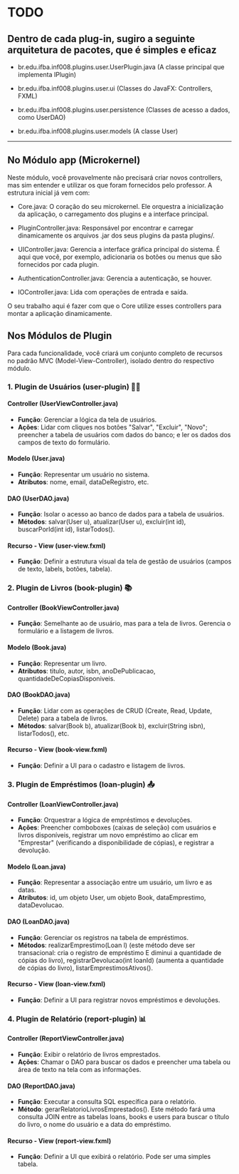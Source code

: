 # TODO

## Dentro de cada plug-in, sugiro a seguinte arquitetura de pacotes, que é simples e eficaz

- br.edu.ifba.inf008.plugins.user.UserPlugin.java (A classe principal que implementa IPlugin)

- br.edu.ifba.inf008.plugins.user.ui (Classes do JavaFX: Controllers, FXML)

- br.edu.ifba.inf008.plugins.user.persistence (Classes de acesso a dados, como UserDAO)

- br.edu.ifba.inf008.plugins.user.models (A classe User)

---

## No Módulo app (Microkernel)

Neste módulo, você provavelmente não precisará criar novos controllers, mas sim entender e utilizar os que foram fornecidos pelo professor. A estrutura inicial já vem com:

- Core.java: O coração do seu microkernel. Ele orquestra a inicialização da aplicação, o carregamento dos plugins e a interface principal.

- PluginController.java: Responsável por encontrar e carregar dinamicamente os arquivos .jar dos seus plugins da pasta plugins/.

- UIController.java: Gerencia a interface gráfica principal do sistema. É aqui que você, por exemplo, adicionaria os botões ou menus que são fornecidos por cada plugin.

- AuthenticationController.java: Gerencia a autenticação, se houver.

- IOController.java: Lida com operações de entrada e saída.

O seu trabalho aqui é fazer com que o Core utilize esses controllers para montar a aplicação dinamicamente.

## Nos Módulos de Plugin

Para cada funcionalidade, você criará um conjunto completo de recursos no padrão MVC (Model-View-Controller), isolado dentro do respectivo módulo.

### 1. Plugin de Usuários (user-plugin) 🧑‍💻

#### Controller (UserViewController.java)

- **Função**: Gerenciar a lógica da tela de usuários.
- **Ações**: Lidar com cliques nos botões "Salvar", "Excluir", "Novo"; preencher a tabela de usuários com dados do banco; e ler os dados dos campos de texto do formulário.

#### Modelo (User.java)

- **Função**: Representar um usuário no sistema.
- **Atributos**: nome, email, dataDeRegistro, etc.

#### DAO (UserDAO.java)

- **Função**: Isolar o acesso ao banco de dados para a tabela de usuários.
- **Métodos**: salvar(User u), atualizar(User u), excluir(int id), buscarPorId(int id), listarTodos().

#### Recurso - View (user-view.fxml)

- **Função**: Definir a estrutura visual da tela de gestão de usuários (campos de texto, labels, botões, tabela).

### 2. Plugin de Livros (book-plugin) 📚

#### Controller (BookViewController.java)

- **Função**: Semelhante ao de usuário, mas para a tela de livros. Gerencia o formulário e a listagem de livros.

#### Modelo (Book.java)

- **Função**: Representar um livro.
- **Atributos**: titulo, autor, isbn, anoDePublicacao, quantidadeDeCopiasDisponiveis.

#### DAO (BookDAO.java)

- **Função**: Lidar com as operações de CRUD (Create, Read, Update, Delete) para a tabela de livros.
- **Métodos**: salvar(Book b), atualizar(Book b), excluir(String isbn), listarTodos(), etc.

#### Recurso - View (book-view.fxml)

- **Função**: Definir a UI para o cadastro e listagem de livros.

### 3. Plugin de Empréstimos (loan-plugin) 📤

#### Controller (LoanViewController.java)

- **Função**: Orquestrar a lógica de empréstimos e devoluções.
- **Ações**: Preencher comboboxes (caixas de seleção) com usuários e livros disponíveis, registrar um novo empréstimo ao clicar em "Emprestar" (verificando a disponibilidade de cópias), e registrar a devolução.

#### Modelo (Loan.java)

- **Função**: Representar a associação entre um usuário, um livro e as datas.
- **Atributos**: id, um objeto User, um objeto Book, dataEmprestimo, dataDevolucao.

#### DAO (LoanDAO.java)

- **Função**: Gerenciar os registros na tabela de empréstimos.
- **Métodos**: realizarEmprestimo(Loan l) (este método deve ser transacional: cria o registro de empréstimo E diminui a quantidade de cópias do livro), registrarDevolucao(int loanId) (aumenta a quantidade de cópias do livro), listarEmprestimosAtivos().

#### Recurso - View (loan-view.fxml)

- **Função**: Definir a UI para registrar novos empréstimos e devoluções.

### 4. Plugin de Relatório (report-plugin) 📊

#### Controller (ReportViewController.java)

- **Função**: Exibir o relatório de livros emprestados.
- **Ações**: Chamar o DAO para buscar os dados e preencher uma tabela ou área de texto na tela com as informações.

#### DAO (ReportDAO.java)

- **Função**: Executar a consulta SQL específica para o relatório.
- **Método**: gerarRelatorioLivrosEmprestados(). Este método fará uma consulta JOIN entre as tabelas loans, books e users para buscar o título do livro, o nome do usuário e a data do empréstimo.

#### Recurso - View (report-view.fxml)

- **Função**: Definir a UI que exibirá o relatório. Pode ser uma simples tabela.
